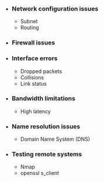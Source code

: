 - ### Network configuration issues
	- Subnet
	- Routing
- ### Firewall issues
- ### Interface errors
	- Dropped packets
	- Collisions
	- Link status
- ### Bandwidth limitations
	- High latency
- ### Name resolution issues
	- Domain Name System (DNS)
- ### Testing remote systems
	- Nmap
	- openssl s_client